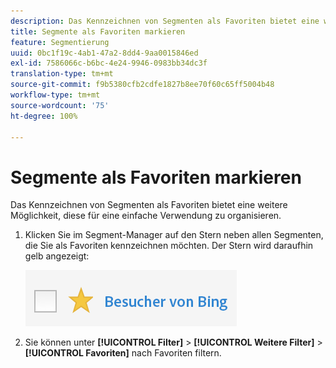 ```yaml
---
description: Das Kennzeichnen von Segmenten als Favoriten bietet eine weitere Möglichkeit, diese für eine einfache Verwendung zu organisieren.
title: Segmente als Favoriten markieren
feature: Segmentierung
uuid: 0bc1f19c-4ab1-47a2-8dd4-9aa0015846ed
exl-id: 7586066c-b6bc-4e24-9946-0983bb34dc3f
translation-type: tm+mt
source-git-commit: f9b5380cfb2cdfe1827b8ee70f60c65ff5004b48
workflow-type: tm+mt
source-wordcount: '75'
ht-degree: 100%

---
```


# Segmente als Favoriten markieren

Das Kennzeichnen von Segmenten als Favoriten bietet eine weitere Möglichkeit, diese für eine einfache Verwendung zu organisieren.

1. Klicken Sie im Segment-Manager auf den Stern neben allen Segmenten, die Sie als Favoriten kennzeichnen möchten. Der Stern wird daraufhin gelb angezeigt:

   ![](assets/favorites.png)

1. Sie können unter **[!UICONTROL Filter]** > **[!UICONTROL Weitere Filter]** > **[!UICONTROL Favoriten]** nach Favoriten filtern.
